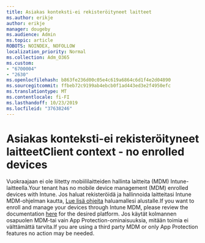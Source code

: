 ```yaml
---
title: Asiakas konteksti-ei rekisteröityneet laitteet
ms.author: erikje
author: erikje
manager: dougeby
ms.audience: Admin
ms.topic: article
ROBOTS: NOINDEX, NOFOLLOW
localization_priority: Normal
ms.collection: Adm_O365
ms.custom:
- "6700004"
- "2630"
ms.openlocfilehash: b863fe236d00c05e4c619a6864c6d1f4e2d04890
ms.sourcegitcommit: ffbeb72c9199ab4ebcb0f1ad443ed3e2f4950efc
ms.translationtype: MT
ms.contentlocale: fi-FI
ms.lasthandoff: 10/23/2019
ms.locfileid: "37638246"
---
```

# <a name="client-context---no-enrolled-devices"></a><span data-ttu-id="7d66f-102">Asiakas konteksti-ei rekisteröityneet laitteet</span><span class="sxs-lookup"><span data-stu-id="7d66f-102">Client context - no enrolled devices</span></span>

<span data-ttu-id="7d66f-103">Vuokraajaan ei ole liitetty mobiililaitteiden hallinta laitteita (MDM) Intune-laitteella.</span><span class="sxs-lookup"><span data-stu-id="7d66f-103">Your tenant has no mobile device management (MDM) enrolled devices with Intune.</span></span> <span data-ttu-id="7d66f-104">Jos haluat rekisteröidä ja hallinnoida laitteitasi Intune MDM-ohjelman kautta, [Lue lisä ohjeita](https://docs.microsoft.com/intune/device-enrollment) haluamallesi alustalle.</span><span class="sxs-lookup"><span data-stu-id="7d66f-104">If you want to enroll and manage your devices through Intune MDM, please review the documentation [here](https://docs.microsoft.com/intune/device-enrollment) for the desired platform.</span></span> <span data-ttu-id="7d66f-105">Jos käytät kolmannen osapuolen MDM-tai vain App Protection-ominaisuuksia, mitään toimia ei välttämättä tarvita.</span><span class="sxs-lookup"><span data-stu-id="7d66f-105">If you are using a third party MDM or only App Protection features no action may be needed.</span></span> 